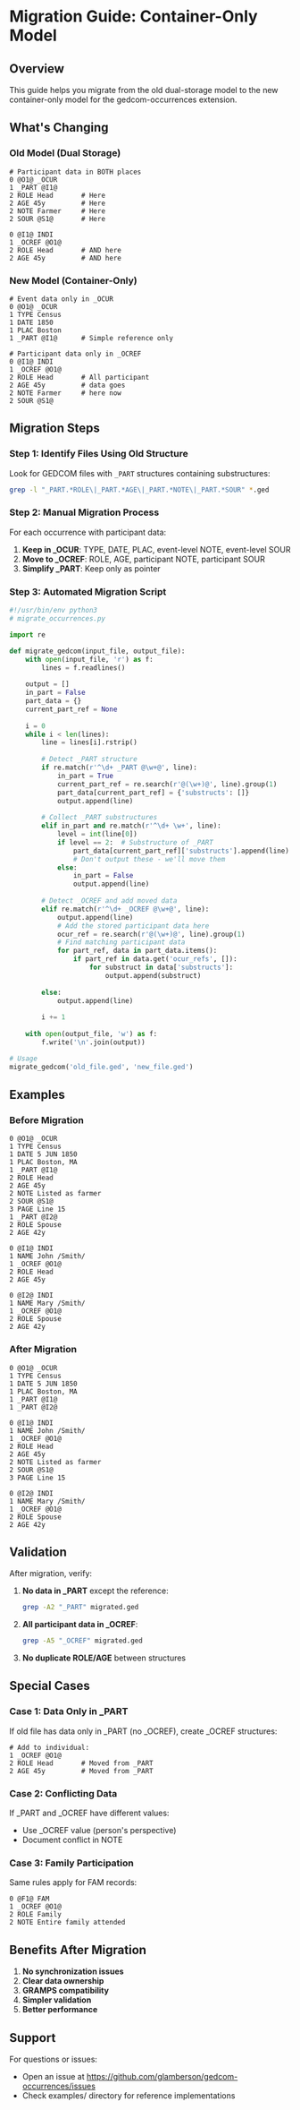 # Migration Guide: Container-Only Model

## Overview

This guide helps you migrate from the old dual-storage model to the new container-only model for the gedcom-occurrences extension.

## What's Changing

### Old Model (Dual Storage)
```gedcom
# Participant data in BOTH places
0 @O1@ _OCUR
1 _PART @I1@
2 ROLE Head       # Here
2 AGE 45y         # Here
2 NOTE Farmer     # Here
2 SOUR @S1@       # Here

0 @I1@ INDI
1 _OCREF @O1@
2 ROLE Head       # AND here
2 AGE 45y         # AND here
```

### New Model (Container-Only)
```gedcom
# Event data only in _OCUR
0 @O1@ _OCUR
1 TYPE Census
1 DATE 1850
1 PLAC Boston
1 _PART @I1@      # Simple reference only

# Participant data only in _OCREF
0 @I1@ INDI
1 _OCREF @O1@
2 ROLE Head       # All participant
2 AGE 45y         # data goes
2 NOTE Farmer     # here now
2 SOUR @S1@
```

## Migration Steps

### Step 1: Identify Files Using Old Structure

Look for GEDCOM files with `_PART` structures containing substructures:
```bash
grep -l "_PART.*ROLE\|_PART.*AGE\|_PART.*NOTE\|_PART.*SOUR" *.ged
```

### Step 2: Manual Migration Process

For each occurrence with participant data:

1. **Keep in _OCUR**: TYPE, DATE, PLAC, event-level NOTE, event-level SOUR
2. **Move to _OCREF**: ROLE, AGE, participant NOTE, participant SOUR
3. **Simplify _PART**: Keep only as pointer

### Step 3: Automated Migration Script

```python
#!/usr/bin/env python3
# migrate_occurrences.py

import re

def migrate_gedcom(input_file, output_file):
    with open(input_file, 'r') as f:
        lines = f.readlines()
    
    output = []
    in_part = False
    part_data = {}
    current_part_ref = None
    
    i = 0
    while i < len(lines):
        line = lines[i].rstrip()
        
        # Detect _PART structure
        if re.match(r'^\d+ _PART @\w+@', line):
            in_part = True
            current_part_ref = re.search(r'@(\w+)@', line).group(1)
            part_data[current_part_ref] = {'substructs': []}
            output.append(line)
            
        # Collect _PART substructures
        elif in_part and re.match(r'^\d+ \w+', line):
            level = int(line[0])
            if level == 2:  # Substructure of _PART
                part_data[current_part_ref]['substructs'].append(line)
                # Don't output these - we'll move them
            else:
                in_part = False
                output.append(line)
                
        # Detect _OCREF and add moved data
        elif re.match(r'^\d+ _OCREF @\w+@', line):
            output.append(line)
            # Add the stored participant data here
            ocur_ref = re.search(r'@(\w+)@', line).group(1)
            # Find matching participant data
            for part_ref, data in part_data.items():
                if part_ref in data.get('ocur_refs', []):
                    for substruct in data['substructs']:
                        output.append(substruct)
                        
        else:
            output.append(line)
            
        i += 1
    
    with open(output_file, 'w') as f:
        f.write('\n'.join(output))

# Usage
migrate_gedcom('old_file.ged', 'new_file.ged')
```

## Examples

### Before Migration
```gedcom
0 @O1@ _OCUR
1 TYPE Census
1 DATE 5 JUN 1850
1 PLAC Boston, MA
1 _PART @I1@
2 ROLE Head
2 AGE 45y
2 NOTE Listed as farmer
2 SOUR @S1@
3 PAGE Line 15
1 _PART @I2@
2 ROLE Spouse
2 AGE 42y

0 @I1@ INDI
1 NAME John /Smith/
1 _OCREF @O1@
2 ROLE Head
2 AGE 45y

0 @I2@ INDI
1 NAME Mary /Smith/
1 _OCREF @O1@
2 ROLE Spouse
2 AGE 42y
```

### After Migration
```gedcom
0 @O1@ _OCUR
1 TYPE Census
1 DATE 5 JUN 1850
1 PLAC Boston, MA
1 _PART @I1@
1 _PART @I2@

0 @I1@ INDI
1 NAME John /Smith/
1 _OCREF @O1@
2 ROLE Head
2 AGE 45y
2 NOTE Listed as farmer
2 SOUR @S1@
3 PAGE Line 15

0 @I2@ INDI
1 NAME Mary /Smith/
1 _OCREF @O1@
2 ROLE Spouse
2 AGE 42y
```

## Validation

After migration, verify:

1. **No data in _PART** except the reference:
   ```bash
   grep -A2 "_PART" migrated.ged
   ```

2. **All participant data in _OCREF**:
   ```bash
   grep -A5 "_OCREF" migrated.ged
   ```

3. **No duplicate ROLE/AGE** between structures

## Special Cases

### Case 1: Data Only in _PART
If old file has data only in _PART (no _OCREF), create _OCREF structures:
```gedcom
# Add to individual:
1 _OCREF @O1@
2 ROLE Head       # Moved from _PART
2 AGE 45y         # Moved from _PART
```

### Case 2: Conflicting Data
If _PART and _OCREF have different values:
- Use _OCREF value (person's perspective)
- Document conflict in NOTE

### Case 3: Family Participation
Same rules apply for FAM records:
```gedcom
0 @F1@ FAM
1 _OCREF @O1@
2 ROLE Family
2 NOTE Entire family attended
```

## Benefits After Migration

1. **No synchronization issues**
2. **Clear data ownership**
3. **GRAMPS compatibility**
4. **Simpler validation**
5. **Better performance**

## Support

For questions or issues:
- Open an issue at https://github.com/glamberson/gedcom-occurrences/issues
- Check examples/ directory for reference implementations